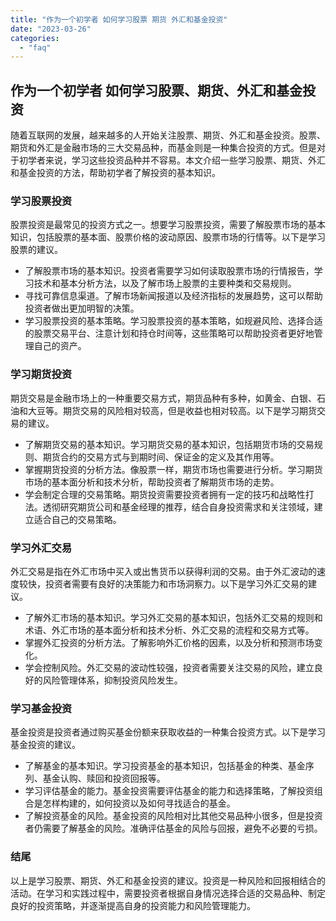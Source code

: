 ```yaml
---
title: "作为一个初学者 如何学习股票 期货 外汇和基金投资"
date: "2023-03-26"
categories: 
  - "faq"
---
```


## 作为一个初学者 如何学习股票、期货、外汇和基金投资

随着互联网的发展，越来越多的人开始关注股票、期货、外汇和基金投资。股票、期货和外汇是金融市场的三大交易品种，而基金则是一种集合投资的方式。但是对于初学者来说，学习这些投资品种并不容易。本文介绍一些学习股票、期货、外汇和基金投资的方法，帮助初学者了解投资的基本知识。

### 学习股票投资

股票投资是最常见的投资方式之一。想要学习股票投资，需要了解股票市场的基本知识，包括股票的基本面、股票价格的波动原因、股票市场的行情等。以下是学习股票的建议。

- 了解股票市场的基本知识。投资者需要学习如何读取股票市场的行情报告，学习技术和基本分析方法，以及了解市场上股票的主要种类和交易规则。
- 寻找可靠信息渠道。了解市场新闻报道以及经济指标的发展趋势，这可以帮助投资者做出更加明智的决策。
- 学习股票投资的基本策略。学习股票投资的基本策略，如规避风险、选择合适的股票交易平台、注意计划和持仓时间等，这些策略可以帮助投资者更好地管理自己的资产。

### 学习期货投资

期货交易是金融市场上的一种重要交易方式，期货品种有多种，如黄金、白银、石油和大豆等。期货交易的风险相对较高，但是收益也相对较高。以下是学习期货交易的建议。

- 了解期货交易的基本知识。学习期货交易的基本知识，包括期货市场的交易规则、期货合约的交易方式与到期时间、保证金的定义及其作用等。
- 掌握期货投资的分析方法。像股票一样，期货市场也需要进行分析。学习期货市场的基本面分析和技术分析，帮助投资者了解期货市场的走势。
- 学会制定合理的交易策略。期货投资需要投资者拥有一定的技巧和战略性打法。透彻研究期货公司和基金经理的推荐，结合自身投资需求和关注领域，建立适合自己的交易策略。

### 学习外汇交易

外汇交易是指在外汇市场中买入或出售货币以获得利润的交易。由于外汇波动的速度较快，投资者需要有良好的决策能力和市场洞察力。以下是学习外汇交易的建议。

- 了解外汇市场的基本知识。学习外汇交易的基本知识，包括外汇交易的规则和术语、外汇市场的基本面分析和技术分析、外汇交易的流程和交易方式等。
- 掌握外汇投资的分析方法。了解影响外汇价格的因素，以及分析和预测市场变化。
- 学会控制风险。外汇交易的波动性较强，投资者需要关注交易的风险，建立良好的风险管理体系，抑制投资风险发生。

### 学习基金投资

基金投资是投资者通过购买基金份额来获取收益的一种集合投资方式。以下是学习基金投资的建议。

- 了解基金的基本知识。学习投资基金的基本知识，包括基金的种类、基金序列、基金认购、赎回和投资回报等。
- 学习评估基金的能力。基金投资需要评估基金的能力和选择策略，了解投资组合是怎样构建的，如何投资以及如何寻找适合的基金。
- 了解投资基金的风险。基金投资的风险相对比其他交易品种小很多，但是投资者仍需要了解基金的风险。准确评估基金的风险与回报，避免不必要的亏损。

### 结尾

以上是学习股票、期货、外汇和基金投资的建议。投资是一种风险和回报相结合的活动。在学习和实践过程中，需要投资者根据自身情况选择合适的交易品种、制定良好的投资策略，并逐渐提高自身的投资能力和风险管理能力。
